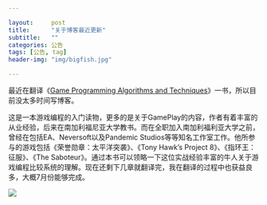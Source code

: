 ```yaml
---

layout:     post
title:      "关于博客最近更新"
subtitle:   ""
categories: 公告
tags: [公告, tag]
header-img: "img/bigfish.jpg"

---
```


最近在翻译《[Game Programming Algorithms and Techniques](http://book.douban.com/subject/25779461/)》一书，所以目前没太多时间写博客。

这是一本游戏编程的入门读物，更多的是关于GamePlay的内容，作者有着丰富的从业经验，后来在南加利福尼亚大学教书。而在全职加入南加利福利亚大学之前，曾经在包括EA、Neversoft以及Pandemic Studios等等知名工作室工作。他所参与的游戏包括《荣誉勋章：太平洋突袭》、《Tony Hawk’s Project 8》、《指环王：征服》、《The Saboteur》。通过本书可以领略一下这位实战经验丰富的牛人关于游戏编程比较系统的理解。现在还剩下几章就翻译完，我在翻译的过程中也获益良多，大概7月份能够完成。


![](http://img3.douban.com/lpic/s27158014.jpg)
